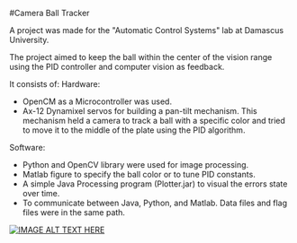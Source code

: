 #Camera Ball Tracker

A project was made for the "Automatic Control Systems" lab at Damascus University.

The project aimed to keep the ball within the center of the vision range using the PID controller and computer vision as feedback.

It consists of:
Hardware:
- OpenCM as a Microcontroller was used.
- Ax-12 Dynamixel servos for building a pan-tilt mechanism. This mechanism held a camera to track a ball with a specific color and tried to move it to the middle of the plate using the PID algorithm.

Software:
- Python and OpenCV library were used for image processing.
- Matlab figure to specify the ball color or to tune PID constants.
- A simple Java Processing program (Plotter.jar) to visual the errors state over time.
- To communicate between Java, Python, and Matlab. Data files and flag files were in the same path.

[![IMAGE ALT TEXT HERE](https://cdn2.iconfinder.com/data/icons/social-media-applications/64/social_media_applications_2-youtube-256.png)](https://youtu.be/6jPBWti7ggk)
